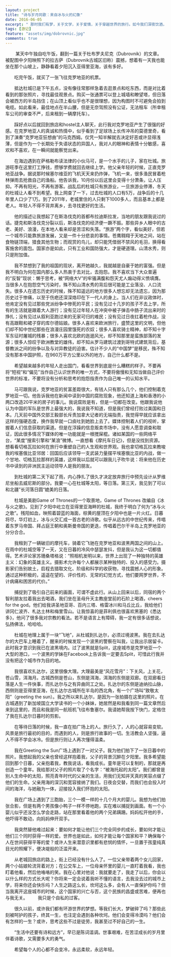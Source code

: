 ```yaml
---
layout: project
title: "诗与岁月同歌：来自冰与火的幻象"
date: 2016-06-05
excerpt: " 那时我们有梦，关于文学，关于爱情，关于穿越世界的旅行。如今我们深夜饮酒，杯子碰到一起，都是梦破碎的声音。 ——北岛《波兰来客》"
tags: [游记]
feature: "assets/img/dobrovnic.jpg"
comments: true
---
```


&emsp; &emsp;某天中午独自吃午饭，翻到一篇关于杜布罗夫尼克（Dubrovnik）的文章。被配图中夕阳映照下的拉古萨（Dubrovnik古城区旧称）震撼，想着有一天我也能坐在那个山坡上，静静看着夕阳沉入亚得里亚海，该有多好。

&emsp;&emsp;吃完午饭，就买了一张飞往克罗地亚的机票。

&emsp;&emsp;抵达杜城已是下午五点，没有像往常那样急着去逛景点和吃东西，而是对比着看到的那张照片，寻找最佳观景点。购买一张通票可以登上城墙和瞭望塔，但日落会被西方的半岛挡住；在山顶上看似乎也不是很理想，因为构图时不可避免会拍到电缆。如此看来，最佳地点在半山腰，但是无奈驾照没有公证，无法租车（所幸租车公司的审查不严，后来租到一辆摩托车）。

&emsp;&emsp;踩好点以后就回到旅店和hostel主人聊天，此行我对克罗地亚产生了很强的好感。在克罗地亚人的真诚和热情中，似乎看到了足球场上长传冲吊的莫德里奇，看到了演奏“克罗地亚狂想曲”的马克西姆。仅凭一知半解就去决定好恶或许显得浅薄，但是作为一个长期处于失语状态的异国人，我对人的眼神和表情十分敏感，喜欢和不喜欢，在一瞬间就能察觉出来。

&emsp;&emsp;在海边遇到在萨格勒布读法律的小伙马可，是一个水手的儿子，家在杜城。旅游旺季在这里打工挣钱，攒够学费就回去继续上学。他父亲年轻的时候，正直克罗地亚战争。据说那时候塞尔维亚的飞机天天来扔炸弹，飞机一来，很多渔民冒着枪林弹雨去抢救自己的渔船。他告诉我，10月份以后这里会变得十分萧条，让人压抑。不再有阳光，不再有游客。战乱后的杜城只有旅游业，一旦旅游业停滞，冬天的杜城让人看不到希望。我上网查了一下，过去杜城的人口有5万，战争后的十几年里人口少了1万。到了2011年，老城里住的人只剩下1000多人，而且基本上都是老人。年轻人不得不背井离乡，去寻找更好的生活。

&emsp;&emsp;他的描述让我想起了在斯洛伐克的首都布拉迪斯拉发，当地的朋友跟我说过的话。捷克和斯洛伐克分裂以后，斯洛伐克的经济便一蹶不振。那些异乡人眼中的古老、美好、浪漫，在本地人看来却是苦涩和失落。“旅游”两个字，看似美好，但若一个城市只能靠旅游发展，又是一件十分悲哀的事情。苍鹰翱翔于天地之间，站在食物链顶端，猎食其他生物；而观赏的鸟儿，却只能凭借弱不禁风的毛羽，换得看客施舍的面包。国家亦是如此，只有工业和国防强大，才是硬道理。山清水秀，则只是附加值。

&emsp;&emsp;我不禁想到了我的祖国的现状，离开她越久，我就越是自豪于她的富强。但是我不明白为何在国内那么多人热衷于去对比，去抱怨。我不喜欢当下大众普遍的“反智”现状：懒于思考，被“网络大V”的牢骚满腹和怨天尤人煽动得义愤填膺。当很多人在抱怨空气污染时，殊不知山清水秀的背后很可能是工业落没、人口流失。很多人在遗忘历史的时候，殊不知遥远的地方很多人想忘却无法遗忘，因为那历史过于惨痛，以至于伤疤还深深烙印在下一代人的身上。当人们在非议政体时，他肯定没有见过那些党派纷争中惨死的平民；没有见过十几岁的孩子不去上学，所有的生活就是跟着大人游行；没有见过年轻人在冲突中被子弹击中肠子流出来时的挣扎；没有见过从叙利亚跑过来的无家可归的难民；没有见过日夜扛着枪作战，没有高跟鞋和裙子穿的库尔德姑娘。很多人喜欢来欧洲旅行，盛赞这里的文明，但他们却不知中世纪那些在浪漫庄园里饿死的农奴；很多人喜欢骑士精神，却不知十字军东征时屠城的残暴；很多人喜欢北欧的迤逦风光，却不知那里是蛮族部落的发源；很多人惊叹于欧洲教堂的雄伟，却不知从罗马建筑过渡到哥特式建筑背后，基督教派之间的纷争以及与对异教徒的迫害。估计不少人的“中国梦”是移民，殊不知没有那本中国护照，在960万平方公里以外的地方，自己什么都不是。

&emsp;&emsp;希望越来越多的年轻人走出国门，看看世界到底是什么糟糕的样子。不要再将“短视”和“偏见”当作自己认识世界的唯一方式，不要将傲慢和无知当做自己评价世界的标准，不要将没有分析和思考的抱怨指责作为自己唯一的认知水平。

&emsp;&emsp;马可跟我说，克罗地亚的贫富差距很大，有钱人只有那么几个，他们控制着克罗地亚一切。他告诉我他在新闻中读到中国的腐败现象，他还知道上海和香港的小两口改造20平米的房子的事儿。我说腐败是有，但是一切都在改变。他跟我说他认为中国的军队是世界上最强大的，我说我不知道，但是我们曾经打败过美国和日本。几天前中国外交部王毅部长斥责加拿大记者的无端指责，我觉得早就应该拿出这样的强硬态度，换作我早就一口痰吐到她脸上去了。媒体控制着人们的视听，掌握着人们信息获取的渠道。但是在浮躁的信息贩卖市场中，没有人愿意调查和取证，因此很多情况下媒体的唯一功能就是一根搅屎棍。诸如某国的一些网络平台，“某度”搜索引擎和“某浪”微博。一直想看《摩托车日记》，但是没找到资源。想看看切格瓦拉如何在旅行中重塑自己的人生观和世界观。我也拿切格瓦拉来教唆我的埃塞俄比亚邻居：回国后应该领导一支武装力量摆平埃塞俄比亚的内战，做一个甘地、切格瓦拉那样的英雄，这样我以后就可以跟我儿子吹牛说：将来他在历史书中读到的非洲民主运动领导人是我的朋友。

&emsp;&emsp;到杜城的第二天下起了雨，内心挣扎了很久才决定放弃旅行中预先设计从罗维尼坐船去威尼斯的部分。我要一心在杜城等太阳，等日落。第三天，我见到了可以和北疆”长河落日圆“媲美的日落。

&emsp;&emsp;杜城是美剧Game of Thrones的一个取景地，Game of Thrones 改编自《冰与火之歌》。见到了夕阳中屹立在亚得里亚海畔的杜城，我终于明白了何为“冰与火之歌”。残阳如血，映照着碧蓝的海面，棕黄的屋顶在夕阳中也是一片火红。日暮将尽，华灯初上，冰与火交汇成一首古老的诗歌。似乎从远古的中世纪传来，传唱着东罗马帝国、拜占庭王朝和奥斯曼帝国的更迭，传唱着巴尔干半岛上克罗地亚的分分合合。

&emsp;&emsp;我租到了一辆破旧的摩托车，骑着它飞驰在克罗地亚和波黑两国之间的山上。在雨中的杜城空等了一天，又在日暮的冷风中瑟瑟发抖，但是我认为这一切都值得。艺术评论家苏珊桑塔格说：“照相机发明以来，世界上出现了一种独特的英雄主义：幻象的英雄主义。摄影术允许每个人都展示某种独特的、投入的感受力。摄影家们告别故土，启程去猎取文化、阶级和科学的收获物，寻找震撼人心的形象。通过这种积极的，遥遥在望的、评价性的、无常的幻觉方式，他们要网罗世界，不计病痛和困苦的代价。”

&emsp;&emsp;捕捉到了吸引自己前来的画面，可谓不虚此行。从山上回来以后，同宿的两个智利朋友拉着我出去喝酒，我们坐在圣母升天主教座堂前的石阶上喝酒，cheers for the god。他们给我讲圣地亚哥、百内三塔、格雷冰川和马丘比丘，我给他们讲冈仁波齐、札达土林和梅里雪山。让我惊喜的是菲利佩也很喜欢黑塞的《悉达多》，他问了很多我对宗教的看法。若不是语言上有障碍，我一定有很多话想说，弘扬佛法，哈哈哈。
 
&emsp;&emsp;杜城在地理上属于一块“飞地”，从杜城到扎达尔，必须过境波黑。我在去扎达尔的大巴车上睡着了，醒来的时候发现一个波黑的警察在叫我，让我出示居留卡。此时我才意识到我已在波黑境内。过了波黑就是Split，这座城市是克罗地亚一个大型的港口，一个波黑的学妹在Facebook上告诉我一定要去Split，可惜此行我并没有把这个城市作为目的地。

&emsp;&emsp;我很喜欢扎达尔，这里很像大理。大理最美是“风花雪月”：下关风，上关花，苍山雪，洱海月。古城西侧是苍山，东侧是洱海，洱海的东侧是双廊。在双廊看日落是人生一件快事，而扎达尔与之有异曲同工之处。扎达尔的东侧是迪纳拉山脉，西侧则是亚得里亚海，在扎达尔古城所在半岛的西北角，有一个广场叫“致敬太阳”（greeting the sun）。我之所以来扎达尔，是因为一张拍摄在这里的照片。在古城遇到了新加坡国立大学读书的一个小妹妹，她居然是和我看到同一篇文章然后来到这里的，而且和我是同一航班机飞往布鲁塞尔。我请她帮我按下快门，定格住了我在扎达尔日暮时的剪影。

&emsp;&emsp;在等待日落的时候，我一直在拍广场上的人。旅行久了，人的心就容易变软。风景是旅行最初的目的，而遇到的人，则是旅行故事的一切。生活教会人坚强，逼人不得不学会冰冷。但是旅行则让人再次懂得温柔。

&emsp;&emsp;我在Greeting the Sun广场上遇到了一对父子。我为他们拍下了一张日暮中的照片。我想起我的父亲也曾经这样抱着我，父子的背景沉醉在夕阳里。我多希望能回到那个日暮，父亲抱着我，教我说话，看我成长。童年是可以复制的，那就是再创造一个童年。我给那对父子的照片取了个名字：“被海托起的太阳”。我们都曾是别人生命中的太阳，照亮青年时代的父亲的生活，用我们无知并天真的笑容点缀了他们的生命。父亲用海的深沉和宽容接纳了我们。日夜会交替，而我们也会投入时间的海洋，与她融为一体，迎接投入我们怀抱的太阳。

&emsp;&emsp;我在广场上遇到了三胞胎，三个一模一样的十几个月大的婴儿。我想为他们拍张合影，但是有两个男孩像小鸭子一样不停地跑，实在难以捕捉到画面。有一个小婴儿似乎还没怎么学会走路，站在那里看着他的两个兄弟蹒跚。妈妈松开他的手，他吓得不敢动，向妈妈伸开双手。

&emsp;&emsp;我突然替他难过起来：要如何才能让他们三个完全同步的成长，要如何才能让他们三个同时获得一样的爱。世界也是如此，如何才能让每个国家和平？确保每个人在世间获得平等的爱？或许人生来潜意识里都有悲悯的情怀，一旦置于孩童纯真目光的照耀下，便决堤般的泛滥开来。

&emsp;&emsp;从老城回旅店的路上，街上已经没有什么人了。一位父亲带着两个女儿回家，两个小姑娘轮流背着对方；在公交车上，一位母亲怀里的婴儿一直盯着我看，我也盯着他看，然后他咯咯的笑。我在心里对他说：我就要走了，我走了以后，你会以以什么样的方式长大呢？你将来一定会说着我听不懂的语言，去我没去过的城市上学，将来你还会快乐吗？人生之路这么长，坎坷这么多，会有人一直保护你吗？但当我离开这座城市的时候，这个国家的兴亡与否，这个民族的昌盛或苦难，便再也与我无关。
&emsp;&emsp;我只是个自私的过客。

&emsp;&emsp;很久以前，或许我们都有环游世界的梦想。等我们长大，梦破碎了吗？那些此刻被呵护的孩子，终其一生，也注定会遇到各种坎坷。他们会变得冷漠吗？他们会有怎样的一生？或许，思考这些不过是徒劳，我甚至过不好自己的一生。

&emsp;&emsp;“生活中还要有诗和远方”，早已是陈词滥调。世事艰难，在苦涩成长的岁月里伴着诗歌，又需要多大的勇气。

&emsp;&emsp;希望每个人的心都不会变冷，永远柔软，永远年轻。
